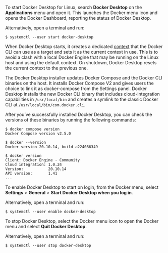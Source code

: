 To start Docker Desktop for Linux, search **Docker Desktop** on the
**Applications** menu and open it. This launches the Docker menu icon and opens
the Docker Dashboard, reporting the status of Docker Desktop.

Alternatively, open a terminal and run:

```console
$ systemctl --user start docker-desktop
```

When Docker Desktop starts, it creates a dedicated
[context](/engine/context/working-with-contexts) that the Docker CLI can use as
a target and sets it as the current context in use. This is to avoid a clash
with a local Docker Engine that may be running on the Linux host and using the
default context. On shutdown, Docker Desktop resets the current context to the
previous one.

The Docker Desktop installer updates Docker Compose and the Docker CLI binaries
on the host. It installs Docker Compose V2 and gives users the choice to link it
as docker-compose from the Settings panel. Docker Desktop installs the new
Docker CLI binary that includes cloud-integration capabilities in
`/usr/local/bin` and creates a symlink to the classic Docker CLI at
`/usr/local/bin/com.docker.cli`.

After you’ve successfully installed Docker Desktop, you can check the versions
of these binaries by running the following commands:

```console
$ docker compose version
Docker Compose version v2.5.0

$ docker --version
Docker version 20.10.14, build a224086349

$ docker version
Client: Docker Engine - Community
Cloud integration: 1.0.24
Version:           20.10.14
API version:       1.41
...
```

To enable Docker Desktop to start on login, from the Docker menu, select
**Settings** > **General** > **Start Docker Desktop when you log in**.

Alternatively, open a terminal and run:

```console
$ systemctl --user enable docker-desktop
```

To stop Docker Desktop, select the Docker menu icon to open the Docker menu and
select **Quit Docker Desktop**.

Alternatively, open a terminal and run:

```console
$ systemctl --user stop docker-desktop
```
